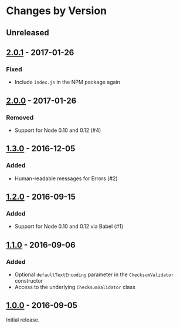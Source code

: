 # Changes by Version

## Unreleased

## [2.0.1] - 2017-01-26

### Fixed

* Include `index.js` in the NPM package again

## [2.0.0] - 2017-01-26

### Removed

* Support for Node 0.10 and 0.12 (#4)

## [1.3.0] - 2016-12-05

### Added

* Human-readable messages for Errors (#2)

## [1.2.0] - 2016-09-15

### Added

* Support for Node 0.10 and 0.12 via Babel (#1)

## [1.1.0] - 2016-09-06

### Added

* Optional `defaultTextEncoding` parameter in the `ChecksumValidator` constructor
* Access to the underlying `ChecksumValidator` class

## [1.0.0] - 2016-09-05

Initial release.

[2.0.1]: https://github.com/malept/sumchecker/compare/v2.0.0...v2.0.1
[2.0.0]: https://github.com/malept/sumchecker/compare/v1.3.0...v2.0.0
[1.3.0]: https://github.com/malept/sumchecker/compare/v1.2.0...v1.3.0
[1.2.0]: https://github.com/malept/sumchecker/compare/v1.1.0...v1.2.0
[1.1.0]: https://github.com/malept/sumchecker/compare/v1.0.0...v1.1.0
[1.0.0]: https://github.com/malept/sumchecker/releases/tag/v1.0.0
